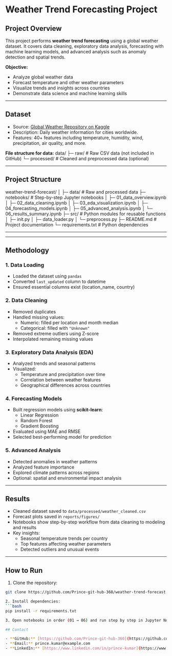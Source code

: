 # Weather Trend Forecasting Project

## **Project Overview**
This project performs **weather trend forecasting** using a global weather dataset. It covers data cleaning, exploratory data analysis, forecasting with machine learning models, and advanced analysis such as anomaly detection and spatial trends.

**Objective:**  
- Analyze global weather data  
- Forecast temperature and other weather parameters  
- Visualize trends and insights across countries  
- Demonstrate data science and machine learning skills

---

## **Dataset**
- Source: [Global Weather Repository on Kaggle](https://www.kaggle.com/datasets/nelgiriyewithana/global-weather-repository/code)  
- Description: Daily weather information for cities worldwide.  
- Features: 40+ features including temperature, humidity, wind, precipitation, air quality, and more.

**File structure for data:**
data/
├─ raw/ # Raw CSV data (not included in GitHub)
└─ processed/ # Cleaned and preprocessed data (optional)

---

##  **Project Structure**
weather-trend-forecast/
│
├─ data/ # Raw and processed data
├─ notebooks/ # Step-by-step Jupyter notebooks
│ ├─ 01_data_overview.ipynb
│ ├─ 02_data_cleaning.ipynb
│ ├─ 03_eda_visualization.ipynb
│ ├─ 04_forecasting_models.ipynb
│ ├─ 05_advanced_analysis.ipynb
│ └─ 06_results_summary.ipynb
├─ src/ # Python modules for reusable functions
│ ├─ init.py
│ ├─ data_loader.py
│ └─ preprocess.py
├─ README.md # Project documentation
└─ requirements.txt # Python dependencies

---


---

## **Methodology**

### **1. Data Loading**
- Loaded the dataset using `pandas`  
- Converted `last_updated` column to datetime  
- Ensured essential columns exist (location_name, country)

### **2. Data Cleaning**
- Removed duplicates  
- Handled missing values:
  - Numeric: filled per location and month median
  - Categorical: filled with `"Unknown"`  
- Removed extreme outliers using Z-score  
- Interpolated remaining missing values  

### **3. Exploratory Data Analysis (EDA)**
- Analyzed trends and seasonal patterns  
- Visualized:
  - Temperature and precipitation over time  
  - Correlation between weather features  
  - Geographical differences across countries  

### **4. Forecasting Models**
- Built regression models using **scikit-learn**:  
  - Linear Regression  
  - Random Forest  
  - Gradient Boosting  
- Evaluated using MAE and RMSE  
- Selected best-performing model for prediction  

### **5. Advanced Analysis**
- Detected anomalies in weather patterns  
- Analyzed feature importance  
- Explored climate patterns across regions  
- Optional: spatial and environmental impact analysis  

---

## **Results**
- Cleaned dataset saved to `data/processed/weather_cleaned.csv`  
- Forecast plots saved in `reports/figures/`  
- Notebooks show step-by-step workflow from data cleaning to modeling and results  
- Key insights:
  - Seasonal temperature trends per country  
  - Top features affecting weather parameters  
  - Detected outliers and unusual events  

---

## **How to Run**

1. Clone the repository:  
```bash
git clone https://github.com/Prince-git-hub-360/weather-trend-forecast.git

2. Install dependencies:
```bash 
pip install -r requirements.txt

3. Open notebooks in order (01 → 06) and run step by step in Jupyter Notebook or VS Code.

## Contact

- **GitHub:** [https://github.com/Prince-git-hub-360](https://github.com/Prince-git-hub-360)  
- **Email:** prince.kumar@example.com  
- **LinkedIn:** [https://www.linkedin.com/in/prince-kumar](https://www.linkedin.com/in/prince-kumar)  <!-- optional -->
